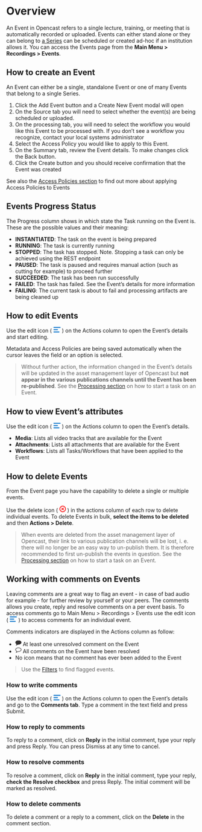 <!-- Open comments Icon -->
[icon_open_comment]:data:image/png;base64,iVBORw0KGgoAAAANSUhEUgAAABAAAAAQCAYAAAAf8/9hAAAA3UlEQVR4nKXTvUoDQRTF8V/GYO3HA0heIAbyBpaWgpWFjRCwsLIWbAVjkTZtirSCdVLYS4JC6hSKWNqJoMXuxUUQd7MHBqa4/zPnwplGt9NRR6lwb+IUM3z9cR5wgrWAGnmCHdyiXfLhGfbxnLCBSQUYdnGP7YQLtCrAoRYuEw5XgEMHCZs1DLYSHmsYPCXc1DDoJ4wxWAG+xiiKdCYrURm9oYdzsvaFFr8GP2Tt+8Qr5rjLE7/HUBis46oAT3GM5X9xYoUhujl4hL0yMD9/oS3b7aUMVFSsMK8Khr4BytkpdpaZ1jIAAAAASUVORK5CYII= "Open comments icon"


<!-- Resolved comments Icon -->
[icon_resolved_comment]:data:image/png;base64,iVBORw0KGgoAAAANSUhEUgAAABAAAAAQCAYAAAAf8/9hAAABI0lEQVR4nKXSvSuFYRgG8N95nVisMvgqoRh0chhkYmUxWUkmf8DJQKEkpUS+MljZlc2mlFK+TgYWi04MYlM+hvd9O5J4D1fdPffz1HXd9/3cVyqbyfgPgi/3Viwijze8R/GKCyyg5TuBCmziFA2YQxMqo2jGPBpxjlWUQyqbyVRgH1UYiqr/hDbsoID+NCZQjw48JRg7jx6cIBdgGJMJyTGeMYWRANUJ2v4OV6gJoqTzDwJduAmwjGnUlkCuxQxWAmwLt3CI3gTkARxjDxvp6HEM4zhAN46EW3lBmfCfujGIOsxiCdJFYXncR+caRhVdWBAaaB27eIxJsUC50KYPuMS10H23v80TW3kL2ahSDn1JyIRWhvao/bskpM+IRzgrlRjjA6hxPa3f8mSnAAAAAElFTkSuQmCC "Resolved comments icon"

<!-- Delete icon -->
[icon_delete]:data:image/png;base64,iVBORw0KGgoAAAANSUhEUgAAABEAAAARCAYAAAA7bUf6AAABEklEQVR42q2Uuw4BURRFVYpLoSCYL2PQTTU0vsBXeY14TIyan/Ao6ChQcE6yJTs37phCsTLZ++x7cp+Te9TrNkWhL6yEi/DCdwW/aI+xG/jCUQe6QN13NRlQcCM0hRpqNegNZQZ2Ex+Fp9CF56KrOeTb6n324AQzUDMDAfJnoaRGD0ZCobUwFgx0QYiELWUSjOupiCCaFBjCWwoVIYaeUKYBL1Kxh6hSwAhz+DdqaCjjwT+ouEPkGMzgqjV8y1Y9j9pdxeHLTAqfJVCjRdpMIogGBaa0hLI2gB592ZOZ63R2aGSgDTY7dpzOf+6J0qIbG/5oENKN7aS9nQRr9nAKHnTiejtMK+MrbvO4tP9JnPV/8gansczJeXp0AgAAAABJRU5ErkJggg== "Delete icon"

<!-- Hamburger Icon -->
[icon_hamburger]:data:image/png;base64,iVBORw0KGgoAAAANSUhEUgAAABMAAAAPCAYAAAAGRPQsAAAARklEQVQ4y2Ow6L3SCsQ/gfg/BRikv5WBCgbB8GcGKrnsF9hlIwSQEGY/CYYLiYH/mVouG1ExRqUwIxy7FGalz9RyGUbsAgCNXmeVduHT9gAAAABJRU5ErkJggg== "Edit Icon"


# Overview

An Event in Opencast refers to a single lecture, training, or meeting that is automatically recorded or uploaded. Events can either stand alone or they can belong to [a Series](series.md) can be scheduled or created ad-hoc if an institution allows it. You can access the Events page from the **Main Menu > Recordings > Events**.


## How to create an Event

An Event can either be a single, standalone Event or one of many Events that belong to a single Series.  

1. Click the Add Event button and a Create New Event modal will open
1. On the Source tab you will need to select whether the event(s) are being scheduled or uploaded.
1. On the processing tab, you will need to select the workflow you would like this Event to be processed with. If you don’t see a workflow you recognize, contact your local systems administrator
1. Select the Access Policy you would like to apply to this Event.
1. On the Summary tab, review the Event details. To make changes click the Back button.
1. Click the Create button and you should receive confirmation that the Event was created


See also the [Access Policies section](accesspolicies.md#apply-access-policies-to-events) to find out more about applying Access Policies to Events

## Events Progress Status

The Progress column shows in which state the Task running on the Event is. These are the possible values and their meaning:

* **INSTANTIATED**: The task on the event is being prepared
* **RUNNING**: The task is currently running
* **STOPPED**: The task has stopped. Note. Stopping a task can only be achieved using the REST endpoint
* **PAUSED**: The task is paused and requires manual action (such as cutting for example) to proceed further
* **SUCCEEDED**: The task has been run successfully
* **FAILED**: The task has failed. See the Event’s details for more information
* **FAILING**: The current task is about to fail and processing artifacts are being cleaned up


## How to edit Events

Use the edit icon ( ![icon_hamburger][] ) on the Actions column to open the Event’s details and start editing.

Metadata and Access Policies are being saved automatically when the cursor leaves the field or an option is selected.

> Without further action, the information changed in the Event’s details will be updated in the asset management layer of Opencast but **not appear in the various publications channels until the Event has been re-published**. See the [Processing section](processing.md) on how to start a task on an Event.


## How to view Event’s attributes
Use the edit icon ( ![icon_hamburger][] ) on the Actions column to open the Event’s details.

* **Media**: Lists all video tracks that are available for the Event
* **Attachments**: Lists all attachments that are available for the Event
* **Workflows**: Lists all Tasks/Workflows that have been applied to the Event

## How to delete Events
From the Event page you have the capability to delete a single or multiple events.

Use the delete icon ( ![icon_delete][] ) in the actions column of each row to delete individual events. To delete Events in bulk, **select the items to be deleted** and then **Actions > Delete**.

> When events are deleted from the asset management layer of Opencast, their link to various publication channels will be lost, i. e. there will no longer be an easy way to un-publish them. It is therefore recommended to first un-publish the events in question. See the [Processing section](processing.md) on how to start a task on an Event.


## Working with comments on Events
Leaving comments are a great way to flag an event - in case of bad audio for example - for further review by yourself or your peers. The comments allows you create, reply and resolve comments on a per event basis. To access comments go to Main Menu > Recordings > Events use the edit icon ( ![icon_hamburger][] ) to access comments for an individual event.

Comments indicators are displayed in the Actions column as follow:

* ![icon_open_comment][] At least one unresolved comment on the Event
* ![icon_resolved_comment][] All comments on the Event have been resolved
* No icon means that no comment has ever been added to the Event

> Use the [Filters](searchandfilter.md) to find flagged events.


### How to write comments
Use the edit icon ( ![icon_hamburger][] ) on the Actions column to open the Event’s details and go to the **Comments tab**. Type a comment in the text field and press Submit.

### How to reply to comments
To reply to a comment, click on **Reply** in the initial comment, type your reply and press Reply. You can press Dismiss at any time to cancel.

### How to resolve comments
To resolve a comment, click on **Reply** in the initial comment, type your reply, **check the Resolve checkbox** and press Reply. The initial comment will be marked as resolved.

### How to delete comments
To delete a comment or a reply to a comment, click on the **Delete** in the comment section.
